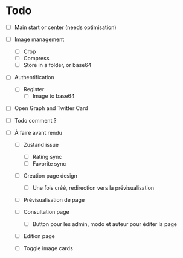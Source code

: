 # Todo

- [ ] Main start or center (needs optimisation)

- [ ] Image management
  - [ ] Crop
  - [ ] Compress
  - [ ] Store in a folder, or base64

- [ ] Authentification
  - [ ] Register
    - [ ] Image to base64

- [ ] Open Graph and Twitter Card

- [ ] Todo comment ?

- [ ] À faire avant rendu
  
  - [ ] Zustand issue
    - [ ] Rating sync
    - [ ] Favorite sync
  
  - [ ] Creation page design
    - [ ] Une fois créé, redirection vers la prévisualisation
  
  - [ ] Prévisualisation de page

  - [ ] Consultation page
    - [ ] Button pour les admin, modo et auteur pour éditer la page

  - [ ] Edition page

  - [ ] Toggle image cards